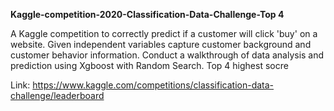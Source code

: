 **Kaggle-competition-2020-Classification-Data-Challenge-Top 4**


A Kaggle competition to correctly predict if a customer will click 'buy' on a website. Given independent variables capture customer background and customer behavior information. Conduct a walkthrough of data analysis and prediction using Xgboost with Random Search. Top 4 highest socre


Link: https://www.kaggle.com/competitions/classification-data-challenge/leaderboard
